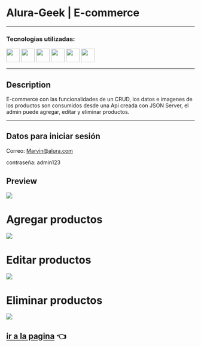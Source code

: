 # Alura-Geek | E-commerce
 
---

### Tecnologias utilizadas:

<img src="https://i.imgur.com/sCU1NGd.png" width='36px' > <img src="https://i.imgur.com/QeBiopZ.png" width='36px' > <img src="https://i.imgur.com/7b6G0px.png" width='36px' > <img src="https://i.imgur.com/Ta4iaZz.png" width='36px' > <img src="https://i.imgur.com/OwalXrF.png" width='36px' > <img src="https://i.imgur.com/VUA3VQ2.png" width='36px' >

---

## Description

E-commerce con las funcionalidades de un CRUD, los datos e imagenes de los productos son consumidos desde una Api
creada con JSON Server, el admin puede agregar, editar y eliminar productos.

 ---

## Datos para iniciar sesión

Correo: Marvin@alura.com

contraseña: admin123

## Preview

![](https://i.imgur.com/JwLVrNI.jpg)

# Agregar productos
![](https://i.imgur.com/b4KjQXg.png)

# Editar productos
![](https://i.imgur.com/Qa3WOPw.png)

# Eliminar productos
![](https://i.imgur.com/417XCTA.png)


## [ir a la pagina](https://alura-geek-page.netlify.app/index.html) 👈


